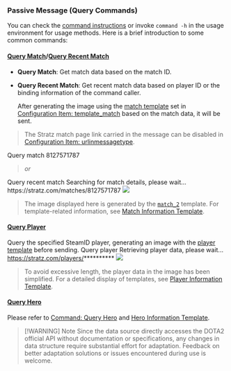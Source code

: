 ### Passive Message (Query Commands)
You can check the [command instructions](./commands.md) or invoke `command -h` in the usage environment for usage methods. Here is a brief introduction to some common commands:

#### [**Query Match**](./commands.md#dota2tracker-query-match-match-id)/[**Query Recent Match**](./commands.md#dota2tracker-query-recent-match-input-data)
* **Query Match**: Get match data based on the match ID.  
* **Query Recent Match**: Get recent match data based on player ID or the binding information of the command caller.  
  
  After generating the image using the [match template](./template-match.md) set in [Configuration Item: template_match](./configs.md#template_match) based on the match data, it will be sent.
> The Stratz match page link carried in the message can be disabled in [Configuration Item: urlinmessagetype](./configs.md#urlinmessagetype-checkbox).
<chat-panel>
<chat-message nickname="Alice">Query match 8127571787</chat-message>
<blockquote><p><em>or</em></p></blockquote>
<chat-message nickname="Alice">Query recent match</chat-message>
<chat-message nickname="Koishi">Searching for match details, please wait...</chat-message>
<chat-message nickname="Koishi">
  https://stratz.com/matches/8127571787
  <img src="./generated/match_2.png" />
</chat-message>
</chat-panel>

> The image displayed here is generated by the [`match_2`](./template-match.md#match-2) template. For template-related information, see [Match Information Template](./template-match.md).  

#### [**Query Player**](./commands.md#dota2tracker-query-player-input-data)
Query the specified SteamID player, generating an image with the [player template](./template-player.md) before sending.
<chat-panel>
<chat-message nickname="Alice">Query player</chat-message>
<chat-message nickname="Koishi">Retrieving player data, please wait...</chat-message>
<chat-message nickname="Koishi">
  https://stratz.com/players/**********
  <img src="./generated/player_1-mini.png" />
</chat-message>
</chat-panel>

> To avoid excessive length, the player data in the image has been simplified. For a detailed display of templates, see [Player Information Template](./template-player.md).  

#### [**Query Hero**](./commands.md#dota2tracker-query-hero-input-data)
Please refer to [Command: Query Hero](./commands.md#dota2tracker-query-hero-input-data) and [Hero Information Template](./template-hero.md).
> [!WARNING] Note
> Since the data source directly accesses the DOTA2 official API without documentation or specifications, any changes in data structure require substantial effort for adaptation. Feedback on better adaptation solutions or issues encountered during use is welcome.
